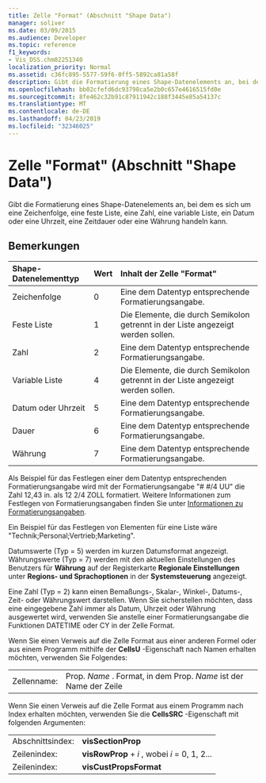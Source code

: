 ```yaml
---
title: Zelle "Format" (Abschnitt "Shape Data")
manager: soliver
ms.date: 03/09/2015
ms.audience: Developer
ms.topic: reference
f1_keywords:
- Vis_DSS.chm82251340
localization_priority: Normal
ms.assetid: c36fc895-5577-59f6-0ff5-5892ca81a58f
description: Gibt die Formatierung eines Shape-Datenelements an, bei dem es sich um eine Zeichenfolge, eine feste Liste, eine Zahl, eine variable Liste, ein Datum oder eine Uhrzeit, eine Zeitdauer oder eine Währung handeln kann.
ms.openlocfilehash: bb02cfefd6dc93798ca5e2b0c657e4616515fd0e
ms.sourcegitcommit: 8fe462c32b91c87911942c188f3445e85a54137c
ms.translationtype: MT
ms.contentlocale: de-DE
ms.lasthandoff: 04/23/2019
ms.locfileid: "32346025"
---
```

# <a name="format-cell-shape-data-section"></a>Zelle "Format" (Abschnitt "Shape Data")

Gibt die Formatierung eines Shape-Datenelements an, bei dem es sich um eine Zeichenfolge, eine feste Liste, eine Zahl, eine variable Liste, ein Datum oder eine Uhrzeit, eine Zeitdauer oder eine Währung handeln kann.
  
## <a name="remarks"></a>Bemerkungen

|**Shape-Datenelementtyp**|**Wert**|**Inhalt der Zelle "Format"**|
|:-----|:-----|:-----|
| Zeichenfolge  <br/> | 0  <br/> | Eine dem Datentyp entsprechende Formatierungsangabe.  <br/> |
| Feste Liste  <br/> | 1  <br/> | Die Elemente, die durch Semikolon getrennt in der Liste angezeigt werden sollen.  <br/> |
| Zahl  <br/> | 2  <br/> | Eine dem Datentyp entsprechende Formatierungsangabe.  <br/> |
| Variable Liste  <br/> | 4  <br/> | Die Elemente, die durch Semikolon getrennt in der Liste angezeigt werden sollen.  <br/> |
| Datum oder Uhrzeit  <br/> | 5  <br/> | Eine dem Datentyp entsprechende Formatierungsangabe.  <br/> |
| Dauer  <br/> | 6  <br/> | Eine dem Datentyp entsprechende Formatierungsangabe.  <br/> |
| Währung  <br/> | 7  <br/> | Eine dem Datentyp entsprechende Formatierungsangabe.  <br/> |
   
Als Beispiel für das Festlegen einer dem Datentyp entsprechenden Formatierungsangabe wird mit der Formatierungsangabe "# #/4 UU" die Zahl 12,43 in. als 12 2/4 ZOLL formatiert. Weitere Informationen zum Festlegen von Formatierungsangaben finden Sie unter [Informationen zu Formatierungsangaben](about-format-pictures.md).
  
Ein Beispiel für das Festlegen von Elementen für eine Liste wäre "Technik;Personal;Vertrieb;Marketing".
  
Datumswerte (Typ = 5) werden im kurzen Datumsformat angezeigt. Währungswerte (Typ = 7) werden mit den aktuellen Einstellungen des Benutzers für **Währung** auf der Registerkarte **Regionale Einstellungen** unter **Regions- und Sprachoptionen** in der **Systemsteuerung** angezeigt.
  
Eine Zahl (Typ = 2) kann einen Bemaßungs-, Skalar-, Winkel-, Datums-, Zeit- oder Währungswert darstellen. Wenn Sie sicherstellen möchten, dass eine eingegebene Zahl immer als Datum, Uhrzeit oder Währung ausgewertet wird, verwenden Sie anstelle einer Formatierungsangabe die Funktionen DATETIME oder CY in der Zelle Format.
  
Wenn Sie einen Verweis auf die Zelle Format aus einer anderen Formel oder aus einem Programm mithilfe der **CellsU** -Eigenschaft nach Namen erhalten möchten, verwenden Sie Folgendes: 
  
|||
|:-----|:-----|
| Zellenname:  <br/> | Prop.  *Name* . Format, in dem Prop.  *Name* ist der Name der Zeile  <br/> |
   
Wenn Sie einen Verweis auf die Zelle Format aus einem Programm nach Index erhalten möchten, verwenden Sie die **CellsSRC** -Eigenschaft mit folgenden Argumenten: 
  
|||
|:-----|:-----|
| Abschnittsindex:  <br/> |**visSectionProp** <br/> |
| Zeilenindex:  <br/> |**visRowProp** +  *i* , wobei *i* = 0, 1, 2...  <br/> |
| Zeilenindex:  <br/> |**visCustPropsFormat** <br/> |
   

